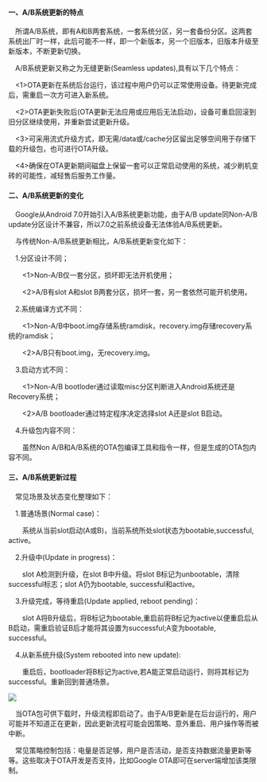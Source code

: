#### 一、A/B系统更新的特点

&emsp;所谓A/B系统，即有A和B两套系统，一套系统分区，另一套备份分区。这两套系统出厂时一样，此后可能不一样，即一个新版本，另一个旧版本，旧版本升级至新版本，不断更新切换。

&emsp;A/B系统更新又称之为无缝更新(Seamless updates),具有以下几个特点：

&emsp;<1>OTA更新在系统后台运行，该过程中用户仍可以正常使用设备。待更新完成后，需重启一次方可进入新系统。

&emsp;<2>OTA更新失败后(OTA更新无法应用或应用后无法启动)，设备可重启回滚到旧分区继续使用，并重新尝试更新升级。

&emsp;<3>可采用流式升级方式，即无需/data或/cache分区留出足够空间用于存储下载的升级包，也可进行OTA升级。

&emsp;<4>确保在OTA更新期间磁盘上保留一套可以正常启动使用的系统，减少刷机变砖的可能性，减轻售后服务工作量。

#### 二、A/B系统更新的变化

&emsp;Google从Android 7.0开始引入A/B系统更新功能，由于A/B update同Non-A/B update分区设计不兼容，所以7.0之前系统设备无法体验A/B系统更新。

&emsp;与传统Non-A/B系统更新相比，A/B系统更新变化如下：

&emsp;1.分区设计不同；

&emsp;&emsp;<1>Non-A/B仅一套分区，损坏即无法开机使用；

&emsp;&emsp;<2>A/B有slot A和slot B两套分区，损坏一套，另一套依然可能开机使用。

&emsp;2.系统编译方式不同：

&emsp;&emsp;<1>Non-A/B中boot.img存储系统ramdisk，recovery.img存储recovery系统的ramdisk；

&emsp;&emsp;<2>A/B只有boot.img，无recovery.img。

&emsp;3.启动方式不同：

&emsp;&emsp;<1>Non-A/B bootloder通过读取misc分区判断进入Android系统还是Recovery系统；

&emsp;&emsp;<2>A/B bootloader通过特定程序决定选择slot A还是slot B启动。

&emsp;4.升级包内容不同：

&emsp;&emsp;虽然Non A/B和A/B系统的OTA包编译工具和指令一样，但是生成的OTA包内容不同。


#### 三、A/B系统更新过程

&emsp;常见场景及状态变化整理如下：

&emsp;1.普通场景(Normal case)：

&emsp;&emsp;系统从当前slot启动(A或B)，当前系统所处slot状态为bootable,successful, active。

&emsp;2.升级中(Update in progress)：

&emsp;&emsp;slot A检测到升级，在slot B中升级。将slot B标记为unbootable，清除successful标志；slot A仍为bootable, successful和active。

&emsp;3.升级完成，等待重启(Update applied, reboot pending)：

&emsp;&emsp;slot A将B升级后，将B标记为bootable,重启前将B标记为active以便重启后从B启动，需重启验证B后才能将其设置为successful;A变为bootable, successful。

&emsp;4.从新系统升级(System rebooted into new update):

&emsp;&emsp;重启后，bootloader将B标记为active,若A能正常启动运行，则将其标记为successful。重新回到普通场景。

![](https://xiezeyangcn.github.io/alexblog.github.io/assets/images/2018-06-30-ab-update-introduce/ab_update_slot_status.png)

&emsp;当OTA包可供下载时，升级流程即启动了。由于A/B更新是在后台运行的，用户可能并不知道正在更新，因此更新流程可能会因策略、意外重启、用户操作等而被中断。

&emsp;常见策略控制包括：电量是否足够，用户是否活动，是否支持数据流量更新等等。这些取决于OTA开发是否支持，比如Google OTA即可在server端增加该类限制。

